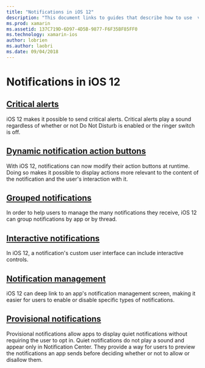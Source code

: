 ```yaml
---
title: "Notifications in iOS 12"
description: "This document links to guides that describe how to use  various notification-related features introduced in iOS 12: provisional notifications, grouped notifications, notification management, interactive notifications, dynamic notification action buttons, and critical alerts."
ms.prod: xamarin
ms.assetid: 137C719D-6D97-4D5B-9877-F6F35BF85FF0
ms.technology: xamarin-ios
author: lobrien
ms.author: laobri
ms.date: 09/04/2018
---
```

# Notifications in iOS 12

## [Critical alerts](critical-alerts.md)

iOS 12 makes it possible to send critical alerts. Critical alerts play a
sound regardless of whether or not Do Not Disturb is enabled or the ringer
switch is off.

## [Dynamic notification action buttons](dynamic-actions.md)

With iOS 12, notifications can now modify their action buttons at runtime.
Doing so makes it possible to display actions more relevant to the content
of the notification and the user's interaction with it.

## [Grouped notifications](grouped.md)

In order to help users to manage the many notifications they receive, iOS
12 can group notifications by app or by thread.

## [Interactive notifications](interactive.md)

In iOS 12, a notification's custom user interface can include interactive
controls.

## [Notification management](management.md)

iOS 12 can deep link to an app's notification management screen, making it
easier for users to enable or disable specific types of notifications.

## [Provisional notifications](provisional.md)

Provisional notifications allow apps to display quiet notifications
without requiring the user to opt in. Quiet notifications do not play a
sound and appear only in Notification Center. They provide a way for users
to preview the notifications an app sends before deciding whether or not to
allow or disallow them.
